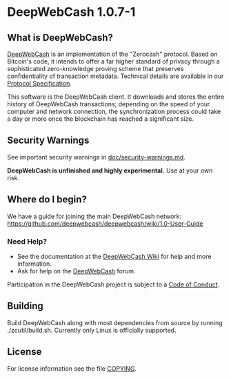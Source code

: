 DeepWebCash 1.0.7-1
=============

What is DeepWebCash?
--------------

[DeepWebCash](https://dw.cash/) is an implementation of the "Zerocash" protocol.
Based on Bitcoin's code, it intends to offer a far higher standard of privacy
through a sophisticated zero-knowledge proving scheme that preserves
confidentiality of transaction metadata. Technical details are available
in our [Protocol Specification](https://github.com/deepwebcash/zips/raw/master/protocol/protocol.pdf).


This software is the DeepWebCash client. It downloads and stores the entire history
of DeepWebCash transactions; depending on the speed of your computer and network
connection, the synchronization process could take a day or more once the
blockchain has reached a significant size.

Security Warnings
-----------------

See important security warnings in
[doc/security-warnings.md](doc/security-warnings.md).

**DeepWebCash is unfinished and highly experimental.** Use at your own risk.

Where do I begin?
-----------------
We have a guide for joining the main DeepWebCash network:
https://github.com/deepwebcash/deepwebcash/wiki/1.0-User-Guide

### Need Help?

* See the documentation at the [DeepWebCash Wiki](https://github.com/deepwebcash/deepwebcash/wiki)
  for help and more information.
* Ask for help on the [DeepWebCash](https://forum.dw.cash/) forum.

Participation in the DeepWebCash project is subject to a
[Code of Conduct](code_of_conduct.md).

Building
--------

Build DeepWebCash along with most dependencies from source by running
./zcutil/build.sh. Currently only Linux is officially supported.

License
-------

For license information see the file [COPYING](COPYING).
